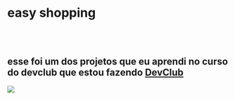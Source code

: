 <h1>easy shopping </h1>
<br>
<br>
<h2> esse foi um dos projetos que eu aprendi no curso do devclub que estou fazendo <a href="https://rodolfomori.com.br/devclub"> DevClub<a/> </h2>

<img src="https://github.com/Cassiano022/esay-hopping/blob/main/Capturar.PNG?raw=true"/>
